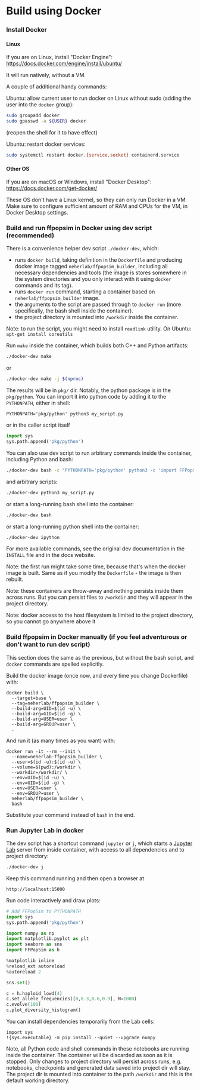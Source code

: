 # Build using Docker

### Install Docker

#### Linux

If you are on Linux, install "Docker Engine": https://docs.docker.com/engine/install/ubuntu/

It will run natively, without a VM.

A couple of additional handy commands:

Ubuntu: allow current user to run docker on Linux without sudo (adding the user into the `docker` group):

```bash
sudo groupadd docker
sudo gpasswd -a ${USER} docker

```

(reopen the shell for it to have effect)

Ubuntu: restart docker services:

```bash
sudo systemctl restart docker.{service,socket} containerd.service
```

#### Other OS

If you are on macOS or Windows, install "Docker Desktop": https://docs.docker.com/get-docker/

These OS don't have a Linux kernel, so they can only run Docker in a VM. Make sure to configure sufficient amount of RAM
and CPUs for the VM, in Docker Desktop settings.

### Build and run ffpopsim in Docker using dev script (recommended)

There is a convenience helper dev script `./docker-dev`, which:

- runs `docker build`, taking definition in the `Dockerfile` and producing docker image tagged `neherlab/ffpopsim_builder`, including all necessary dependencies and tools (the image is stores somewhere in the system directories and you only interact with it using `docker` commands and its tag).
- runs `docker run` command, starting a container based on `neherlab/ffpopsim_builder` image.
- the arguments to the script are passed through to `docker run` (more specifically, the bash shell inside the
  container).
- the project directory is mounted into `/workdir` inside the container.

Note: to run the script, you might need to install `readlink` utility. On Ubuntu: `apt-get install coreutils`

Run `make` inside the container, which builds both C++ and Python artifacts:

```bash
./docker-dev make
```

or

```bash
./docker-dev make -j $(nproc)
```


The results will be in `pkg/` dir. Notably, the python package is in the `pkg/python`. You can import it into python code by adding it to the `PYTHONPATH`, either in shell:

```
PYTHONPATH='pkg/python' python3 my_script.py
```

or in the caller script itself

```python
import sys
sys.path.append('pkg/python')
```


You can also use dev script to run arbitrary commands inside the container, including Python and bash:

```bash
./docker-dev bash -c "PYTHONPATH='pkg/python' python3 -c 'import FFPopSim as h; pop = h.haploid_lowd(5); print(pop)'"
```

and arbitrary scripts:

```bash
./docker-dev python3 my_script.py
```

or start a long-running bash shell into the container:

```bash
./docker-dev bash
```

or start a long-running python shell into the container:

```bash
./docker-dev ipython
```


For more available commands, see the original dev documentation in the `INSTALL` file and in the docs website.

Note: the first run might take some time, because that's when the docker image is built. Same as if you modify the `Dockerfile` - the image is then rebuilt.

Note: these containers are throw-away and nothing persists inside them across runs. But you can persist files
to `/workdir` and they will appear in the project directory.

Note: docker access to the host filesystem is limited to the project directory, so you cannot go anywhere above it

### Build ffpopsim in Docker manually (if you feel adventurous or don't want to run dev script)

This section does the same as the previous, but without the bash script, and `docker` commands are spelled explicitly.

Build the docker image (once now, and every time you change Dockerfile) with:

```
docker build \
  --target=base \
  --tag=neherlab/ffpopsim_builder \ 
  --build-arg=UID=$(id -u) \
  --build-arg=GID=$(id -g) \
  --build-arg=USER=user \
  --build-arg=GROUP=user \
  .
```

And run it (as many times as you want) with:

```
docker run -it --rm --init \
  --name=neherlab-ffpopsim_builder \
  --user=$(id -u):$(id -u) \
  --volume=$(pwd):/workdir \
  --workdir=/workdir/ \
  --env=UID=$(id -u) \
  --env=GID=$(id -g) \
  --env=USER=user \
  --env=GROUP=user \
  neherlab/ffpopsim_builder \
  bash
```

Substitute your command instead of `bash` in the end.


### Run Jupyter Lab in docker

The dev script has a shortcut command `jupyter` or `j`, which starts a [Jupyter Lab](https://jupyter.org/) server from inside container, with access to all dependencies and to project directory:

```bash
./docker-dev j
```

Keep this command running and then open a browser at

```plaintext
http://localhost:15000
```

Run code interactively and draw plots:

```python
# Add FFPopSim to PYTHONPATH
import sys
sys.path.append('pkg/python')

import numpy as np
import matplotlib.pyplot as plt
import seaborn as sns
import FFPopSim as h

%matplotlib inline
%reload_ext autoreload
%autoreload 2

sns.set()

c = h.haploid_lowd(4)
c.set_allele_frequencies([0,0.3,0.6,0.9], N=1000) 
c.evolve(100)
c.plot_diversity_histogram()

```

You can install dependencies temporarily from the Lab cells:

```
import sys
!{sys.executable} -m pip install --quiet --upgrade numpy
```

Note, all Python code and shell commands in these notebooks are running inside the container. The container will be discarded as soon as it is stopped. Only changes to project directory will persist across runs, e.g. notebooks, checkpoints and generated data saved into project dir will stay. The project dir is mounted into container to the path `/workdir` and this is the default working directory.
